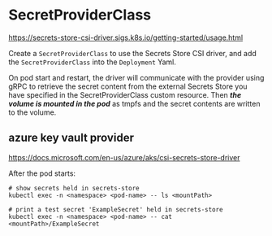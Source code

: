 # SecretProviderClass

https://secrets-store-csi-driver.sigs.k8s.io/getting-started/usage.html

Create a `SecretProviderClass` to use the Secrets Store CSI driver, and add the `SecretProviderClass` into the `Deployment` Yaml.

On pod start and restart, the driver will communicate with the provider using gRPC to retrieve the secret content from the external Secrets Store you have specified in the SecretProviderClass custom resource. Then _**the volume is mounted in the pod**_ as tmpfs and the secret contents are written to the volume.

## azure key vault provider
https://docs.microsoft.com/en-us/azure/aks/csi-secrets-store-driver

After the pod starts:
```
# show secrets held in secrets-store
kubectl exec -n <namespace> <pod-name> -- ls <mountPath>

# print a test secret 'ExampleSecret' held in secrets-store
kubectl exec -n <namespace> <pod-name> -- cat <mountPath>/ExampleSecret
```
